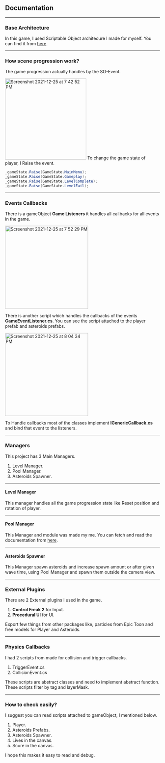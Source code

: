 ## Documentation

---
### Base Architecture
In this game, I used Scriptable Object architecure I made for myself. You can find it from [here](https://github.com/mtaha3249/SO-Architecture).

---
### How scene progression work?
The game progression actually handles by the SO-Event.

<img width="264" alt="Screenshot 2021-12-25 at 7 42 52 PM" src="https://user-images.githubusercontent.com/38559882/147387449-014b6b57-55b1-4a62-97d5-212610a886b0.png">
To change the game state of player, I Raise the event.

```c#
_gameState.Raise(GameState.MainMenu);
_gameState.Raise(GameState.Gameplay);
_gameState.Raise(GameState.LevelComplete);
_gameState.Raise(GameState.LevelFail);
```

---
### Events Callbacks
There is a gameObject __Game Listeners__ it handles all callbacks for all events in the game.

<img width="270" alt="Screenshot 2021-12-25 at 7 52 29 PM" src="https://user-images.githubusercontent.com/38559882/147387666-8d3bf1b9-e280-4786-b8af-8c02b3f02b26.png">

There is another script which handles the callbacks of the events __GameEventListener.cs__. You can see the script attached to the player prefab and asteroids prefabs.

<img width="270" alt="Screenshot 2021-12-25 at 8 04 34 PM" src="https://user-images.githubusercontent.com/38559882/147387891-c6fee6ac-fc8b-422a-9e4e-43d5e5d96a8b.png">

To Handle callbacks most of the classes implement __IGenericCallback.cs__ and bind that event to the listeners.

---
### Managers
This project has 3 Main Managers.
1. Level Manager.
2. Pool Manager.
3. Asteroids Spawner.

---
#### Level Manager
This manager handles all the game progression state like Reset position and rotation of player.

---
#### Pool Manager
This Manager and module was made my me. You can fetch and read the documentation from [here](https://github.com/mtaha3249/Generic-Pool).

---
#### Asteroids Spawner
This Manager spawn asteroids and increase spawn amount or after given wave time, using Pool Manager and spawn them outside the camera view.

---
### External Plugins
There are 2 External plugins I used in the game.
1. __Control Freak 2__ for Input.
2. __Procedural UI__ for UI.

Export few things from other packages like, particles from Epic Toon and free models for Player and Asteroids.

---
### Physics Callbacks
I had 2 scripts from made for collision and trigger callbacks.
1. TriggerEvent.cs
2. CollisionEvent.cs

These scripts are abstract classes and need to implement abstract function. These scripts filter by tag and layerMask.

---
### How to check easily?
I suggest you can read scripts attached to gameObject, I mentioned below.
1. Player.
2. Asteroids Prefabs.
3. Asteroids Spawner.
4. Lives in the canvas.
5. Score in the canvas.

I hope this makes it easy to read and debug.
